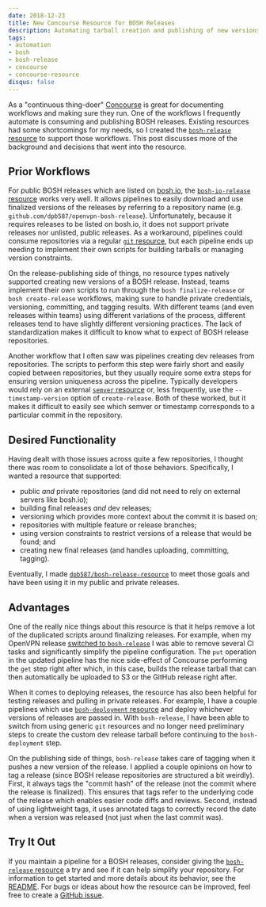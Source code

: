 ```yaml
---
date: 2018-12-23
title: New Concourse Resource for BOSH Releases
description: Automating tarball creation and publishing of new versions.
tags:
- automation
- bosh
- bosh-release
- concourse
- concourse-resource
disqus: false
---
```


As a "continuous thing-doer" [Concourse](https://concourse-ci.org/) is great for documenting workflows and making sure they run. One of the workflows I frequently automate is consuming and publishing BOSH releases. Existing resources had some shortcomings for my needs, so I created the [`bosh-release` resource](https://github.com/dpb587/bosh-release-resource) to support those workflows. This post discusses more of the background and decisions that went into the resource.

<!--more-->


## Prior Workflows

For public BOSH releases which are listed on [bosh.io](https://bosh.io/), the [`bosh-io-release` resource](https://github.com/concourse/bosh-io-release-resource) works very well. It allows pipelines to easily download and use finalized versions of the releases by referring to a repository name (e.g. `github.com/dpb587/openvpn-bosh-release`). Unfortunately, because it requires releases to be listed on bosh.io, it does not support private releases nor unlisted, public releases. As a workaround, pipelines could consume repositories via a regular [`git` resource](https://github.com/concourse/git-resource), but each pipeline ends up needing to implement their own scripts for building tarballs or managing version constraints.

On the release-publishing side of things, no resource types natively supported creating new versions of a BOSH release. Instead, teams implement their own scripts to run through the `bosh finalize-release` or `bosh create-release` workflows, making sure to handle private credentials, versioning, committing, and tagging results. With different teams (and even releases within teams) using different variations of the process, different releases tend to have slightly different versioning practices. The lack of standardization makes it difficult to know what to expect of BOSH release repositories.

Another workflow that I often saw was pipelines creating dev releases from repositories. The scripts to perform this step were fairly short and easily copied between repositories, but they usually require some extra steps for ensuring version uniqueness across the pipeline. Typically developers would rely on an external [`semver` resource](https://github.com/concourse/semver-resource) or, less frequently, use the `--timestamp-version` option of `create-release`. Both of these worked, but it makes it difficult to easily see which semver or timestamp corresponds to a particular commit in the repository.


## Desired Functionality

Having dealt with those issues across quite a few repositories, I thought there was room to consolidate a lot of those behaviors. Specifically, I wanted a resource that supported:

 * public *and* private repositories (and did not need to rely on external servers like bosh.io);
 * building final releases *and* dev releases;
 * versioning which provides more context about the commit it is based on;
 * repositories with multiple feature or release branches;
 * using version constraints to restrict versions of a release that would be found; and
 * creating new final releases (and handles uploading, committing, tagging).

Eventually, I made [`dpb587/bosh-release-resource`](https://github.com/dpb587/bosh-release-resource) to meet those goals and have been using it in my public and private releases.


## Advantages

One of the really nice things about this resource is that it helps remove a lot of the duplicated scripts around finalizing releases. For example, when my OpenVPN release [switched to `bosh-release`](https://github.com/dpb587/openvpn-bosh-release/commit/9e20263fe49f02e25f4a4b056814defb72ae8a77) I was able to remove several CI tasks and significantly simplify the pipeline configuration. The `put` operation in the updated pipeline has the nice side-effect of Concourse performing the `get` step right after which, in this case, builds the release tarball that can then automatically be uploaded to S3 or the GitHub release right after.

When it comes to deploying releases, the resource has also been helpful for testing releases and pulling in private releases. For example, I have a couple pipelines which use [`bosh-deployment` resource](https://github.com/cloudfoundry/bosh-deployment-resource) and deploy whichever versions of releases are passed in. With `bosh-release`, I have been able to switch from using generic `git` resources and no longer need preliminary steps to create the custom dev release tarball before continuing to the `bosh-deployment` step.

On the publishing side of things, `bosh-release` takes care of tagging when it pushes a new version of the release. I applied a couple opinions on how to tag a release (since BOSH release repositories are structured a bit weirdly). First, it always tags the "commit hash" of the release (not the commit where the release is finalized). This ensures that tags refer to the underlying code of the release which enables easier code diffs and reviews. Second, instead of using lightweight tags, it uses annotated tags to correctly record the date when a version was released (not just when the last commit was).


## Try It Out

If you maintain a pipeline for a BOSH releases, consider giving the [`bosh-release` resource](https://github.com/dpb587/bosh-release-resource) a try and see if it can help simplify your repository. For information to get started and more details about its behavior, see the [README](https://github.com/dpb587/bosh-release-resource#readme). For bugs or ideas about how the resource can be improved, feel free to create a [GitHub issue](https://github.com/dpb587/bosh-release-resource/issues).
